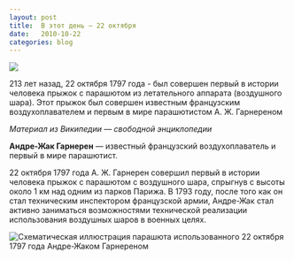 ```yaml
---
layout: post
title:  В этот день — 22 октября
date:   2010-10-22
categories: blog
---
```


![]({{site.url}}/img/posts/skd_2.jpg)

213 лет назад, 22 октября 1797 года - был совершен первый в истории человека прыжок с парашютом из летательного аппарата (воздушного шара). Этот прыжок был совершен известным французским воздухоплавателем и первым в мире парашютистом А. Ж. Гарнереном

*Материал из Википедии — свободной энциклопедии*

**Андре-Жак Гарнерен** — известный французский воздухоплаватель и первый в мире парашютист.

22 октября 1797 года А. Ж. Гарнерен совершил первый в истории человека прыжок с парашютом с воздушного шара, спрыгнув с высоты около 1 км над одним из парков Парижа. В 1793 году, после того как он стал техническим инспектором французской армии, Андре-Жак стал активно заниматься возможностями технической реализации использования воздушных шаров в военных целях.

![Схематическая иллюстрация парашюта использованного 22 октября 1797 года Андре-Жаком Гарнереном](https://upload.wikimedia.org/wikipedia/commons/thumb/e/ef/First_parachute2.jpg/568px-First_parachute2.jpg)
